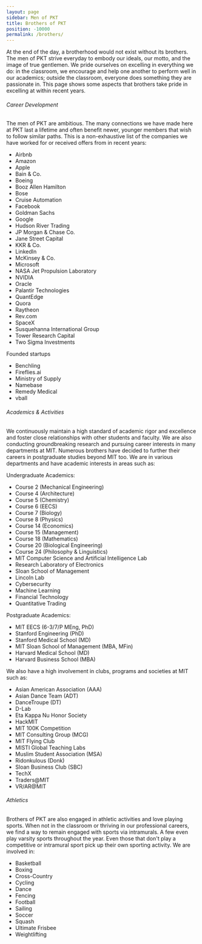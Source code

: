 ```yaml
---
layout: page
sidebar: Men of PKT
title: Brothers of PKT
position: -10000
permalink: /brothers/
---
```

At the end of the day, a brotherhood would not exist without its brothers. The men of PKT strive everyday to embody our ideals, our motto, and the image of true gentlemen. We pride ourselves on excelling in everything we do: in the classroom, we encourage and help one another to perform well in our academics; outside the classroom, everyone does something they are passionate in. This page shows some aspects that brothers take pride in excelling at within recent years.

###### Career Development

The men of PKT are ambitious. The many connections we have made here at PKT last a lifetime and often benefit newer, younger members that wish to follow similar paths. This is a non-exhaustive list of the companies we have worked for or received offers from in recent years:

- Airbnb
- Amazon
- Apple
- Bain & Co.
- Boeing
- Booz Allen Hamilton
- Bose
- Cruise Automation
- Facebook
- Goldman Sachs
- Google
- Hudson River Trading
- JP Morgan & Chase Co.
- Jane Street Capital
- KKR & Co.
- LinkedIn
- McKinsey & Co.
- Microsoft
- NASA Jet Propulsion Laboratory
- NVIDIA
- Oracle
- Palantir Technologies
- QuantEdge
- Quora
- Raytheon
- Rev.com
- SpaceX
- Susquehanna International Group
- Tower Research Capital
- Two Sigma Investments

Founded startups

- Benchling
- Fireflies.ai
- Ministry of Supply
- Namebase
- Remedy Medical
- vball

###### Academics & Activities

We continuously maintain a high standard of academic rigor and excellence and foster close relationships with other students and faculty. We are also conducting groundbreaking research and pursuing career interests in many departments at MIT. Numerous brothers have decided to further their careers in postgraduate studies beyond MIT too. We are in various departments and have academic interests in areas such as:

Undergraduate Academics:

- Course 2 (Mechanical Engineering)
- Course 4 (Architecture)
- Course 5 (Chemistry)
- Course 6 (EECS)
- Course 7 (Biology)
- Course 8 (Physics)
- Course 14 (Economics)
- Course 15 (Management)
- Course 18 (Mathematics)
- Course 20 (Biological Engineering)
- Course 24 (Philosophy & Linguistics)
- MIT Computer Science and Artificial Intelligence Lab
- Research Laboratory of Electronics
- Sloan School of Management
- Lincoln Lab
- Cybersecurity
- Machine Learning
- Financial Technology
- Quantitative Trading

Postgraduate Academics:

- MIT EECS (6-3/7/P MEng, PhD)
- Stanford Engineering (PhD)
- Stanford Medical School (MD)
- MIT Sloan School of Management (MBA, MFin)
- Harvard Medical School (MD)
- Harvard Business School (MBA)

We also have a high involvement in clubs, programs and societies at MIT such as:

- Asian American Association (AAA)
- Asian Dance Team (ADT)
- DanceTroupe (DT)
- D-Lab
- Eta Kappa Nu Honor Society
- HackMIT
- MIT 100K Competition
- MIT Consulting Group (MCG)
- MIT Flying Club
- MISTI Global Teaching Labs
- Muslim Student Association (MSA)
- Ridonkulous (Donk)
- Sloan Business Club (SBC)
- TechX
- Traders@MIT
- VR/AR@MIT

###### Athletics

Brothers of PKT are also engaged in athletic activities and love playing sports. When not in the classroom or thriving in our professional careers, we find a way to remain engaged with sports via intramurals. A few even play varsity sports throughout the year. Even those that don't play a competitive or intramural sport pick up their own sporting activity. We are involved in:

- Basketball
- Boxing
- Cross-Country
- Cycling
- Dance
- Fencing
- Football
- Sailing
- Soccer
- Squash
- Ultimate Frisbee
- Weightlifting